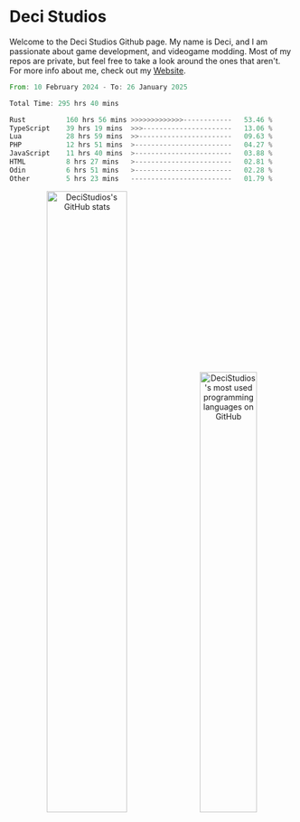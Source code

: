 # Deci Studios
Welcome to the Deci Studios Github page. My name is Deci, and I am passionate about game development, and videogame modding. Most of my repos are private, but feel free to take a look around the ones that aren't.
For more info about me, check out my <a href="https://decidev.co.uk" target="_blank">Website</a>.
<!--START_SECTION:waka-->

```rust
From: 10 February 2024 - To: 26 January 2025

Total Time: 295 hrs 40 mins

Rust          160 hrs 56 mins >>>>>>>>>>>>>------------   53.46 %
TypeScript    39 hrs 19 mins  >>>----------------------   13.06 %
Lua           28 hrs 59 mins  >>-----------------------   09.63 %
PHP           12 hrs 51 mins  >------------------------   04.27 %
JavaScript    11 hrs 40 mins  >------------------------   03.88 %
HTML          8 hrs 27 mins   >------------------------   02.81 %
Odin          6 hrs 51 mins   >------------------------   02.28 %
Other         5 hrs 23 mins   -------------------------   01.79 %
```

<!--END_SECTION:waka-->
<p align="center">
  <a href="https://github.com/anuraghazra/github-readme-stats" target="_blank"><img src="https://github-readme-stats.vercel.app/api?username=decistudios&show_icons=true&count_private=true&theme=omni&hide_border=true" alt="DeciStudios's GitHub stats" width="53.1%" /></a>
  <a href="https://github.com/anuraghazra/github-readme-stats" target="_blank"><img width="44.7%" src="https://github-readme-stats.vercel.app/api/top-langs/?username=decistudios&theme=omni&layout=compact&hide_border=true&langs_count=6" alt="DeciStudios's most used programming languages on GitHub" /></a>
</p>



